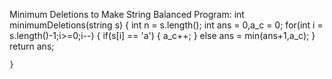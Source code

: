 Minimum Deletions to Make String Balanced
  Program:
      int minimumDeletions(string s) {
        int n = s.length();
        int ans = 0,a_c = 0;
        for(int i = s.length()-1;i>=0;i--)
        {
            if(s[i] == 'a')
            {
                a_c++;
            }
            else
                ans = min(ans+1,a_c);
        }
        return ans;
        
    }
